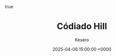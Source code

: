 ---
title: Códiado Hill
author: Kesero
description: Códigos realizados en python para el cifrado Afín y cifrado Hill.
date: 2025-04-06 15:00:00 +0000
categories: [Criptografía, Códigos en python]
tags: [Afin, Hill, Códigos]
pin: false
math: true
mermaid: true
image:
  path: https://github.com/k3sero/Blog_Content/blob/main/Criptografia/Codigos_Practicas/Afin_Hill/img/Titulo_p.png?raw=true
  lqip: 
  alt: 
comments: true
---